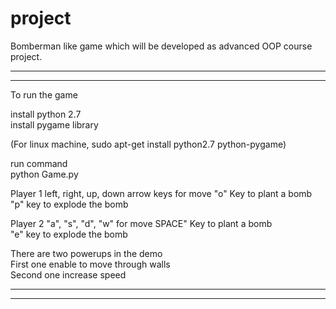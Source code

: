 # project
Bomberman like game which will be developed as  advanced OOP course project.

***********************
***********************
To run the game  

install python 2.7  
install pygame library  

(For linux machine, sudo apt-get install python2.7 python-pygame)  

run command  
python Game.py  

Player 1
left, right, up, down arrow keys for move
"o" Key to plant a bomb  
"p" key to explode the bomb  

Player 2
"a", "s", "d", "w" for move
SPACE" Key to plant a bomb  
"e" key to explode the bomb  

There are two powerups in the demo  
First one enable to move through walls  
Second one increase speed  
**********************
**********************
